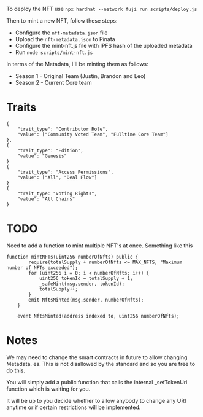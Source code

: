 To deploy the NFT use
`npx hardhat --network fuji run scripts/deploy.js`

Then to mint a new NFT, follow these steps:
* Configure the `nft-metadata.json` file
* Upload the `nft-metadata.json` to Pinata
* Configure the mint-nft.js file with IPFS hash of the uploaded metadata
* Run `node scripts/mint-nft.js`

In terms of the Metadata, I'll be minting them as follows:
* Season 1 - Original Team (Justin, Brandon and Leo)
* Season 2 - Current Core team

# Traits
```
{
    "trait_type": "Contributor Role",
    "value": ["Community Voted Team", "Fulltime Core Team"]
},
{
    "trait_type": "Edition",
    "value": "Genesis"
}
{
    "trait_type": "Access Permissions",
    "value": ["All", "Deal Flow"]
}
{
    "trait_type: "Voting Rights",
    "value": "All Chains"
}
```
# TODO
Need to add a function to mint multiple NFT's at once. Something like this

```
function mintNFTs(uint256 numberOfNfts) public {
        require(totalSupply + numberOfNfts <= MAX_NFTS, "Maximum number of NFTs exceeded");
        for (uint256 i = 0; i < numberOfNfts; i++) {
            uint256 tokenId = totalSupply + 1;
            _safeMint(msg.sender, tokenId);
            totalSupply++;
        }
        emit NftsMinted(msg.sender, numberOfNfts);
    }

    event NftsMinted(address indexed to, uint256 numberOfNfts);
```

# Notes
We may need to change the smart contracts in future to allow changing Metadata. es. This is not disallowed by the standard and so you are free to do this.

You will simply add a public function that calls the internal _setTokenUri function which is waiting for you.

It will be up to you decide whether to allow anybody to change any URI anytime or if certain restrictions will be implemented.